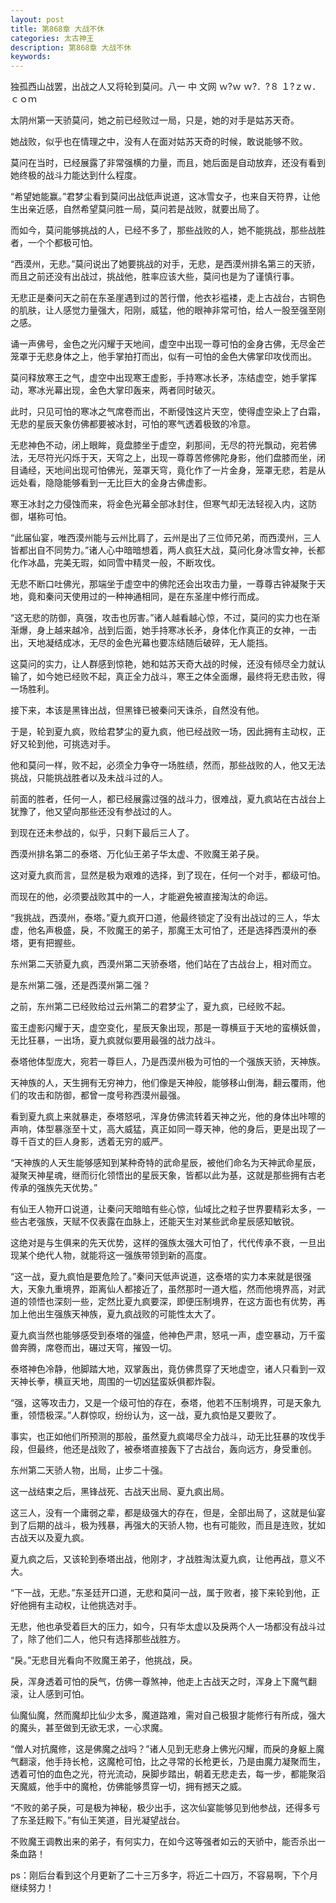 ```yaml
---
layout: post
title: 第868章 大战不休
categories: 太古神王
description: 第868章 大战不休
keywords:
---
```


独孤西山战罢，出战之人又将轮到莫问。八一 中 文网  ｗ?ｗ ｗ?．?８ １?ｚｗ．ｃｏｍ

太阴州第一天骄莫问，她之前已经败过一局，只是，她的对手是姑苏天奇。

她战败，似乎也在情理之中，没有人在面对姑苏天奇的时候，敢说能够不败。

莫问在当时，已经展露了非常强横的力量，而且，她后面是自动放弃，还没有看到她终极的战斗力能达到什么程度。

“希望她能赢。”君梦尘看到莫问出战低声说道，这冰雪女子，也来自天符界，让他生出亲近感，自然希望莫问胜一局，莫问若是战败，就要出局了。

而如今，莫问能够挑战的人，已经不多了，那些战败的人，她不能挑战，那些战胜者，一个个都极可怕。

“西漠州，无悲。”莫问说出了她要挑战的对手，无悲，是西漠州排名第三的天骄，而且之前还没有出战过，挑战他，胜率应该大些，莫问也是为了谨慎行事。

无悲正是秦问天之前在东圣崖遇到过的苦行僧，他衣衫褴褛，走上古战台，古铜色的肌肤，让人感觉力量强大，阳刚，威猛，他的眼神非常可怕，给人一股至强至刚之感。

诵一声佛号，金色之光闪耀于天地间，虚空中出现一尊可怕的金身古佛，无尽金芒笼罩于无悲身体之上，他手掌拍打而出，似有一可怕的金色大佛掌印攻伐而出。

莫问释放寒王之气，虚空中出现寒王虚影，手持寒冰长矛，冻结虚空，她手掌挥动，寒冰光幕出现，金色大掌印轰来，两者同时破灭。

此时，只见可怕的寒冰之气席卷而出，不断侵蚀这片天空，使得虚空染上了白霜，无悲的星辰天象仿佛都要被冰封，可怕的寒气透着极致的冷意。

无悲神色不动，闭上眼眸，竟盘膝坐于虚空，刹那间，无尽的符光飘动，宛若佛法，无尽符光闪烁于天，天穹之上，出现一尊尊苦修佛陀身影，他们盘膝而坐，闭目诵经，天地间出现可怕佛光，笼罩天穹，竟化作了一片金身，笼罩无悲，若是从远处看，隐隐能够看到一无比巨大的金身古佛虚影。

寒王冰封之力侵蚀而来，将金色光幕全部冰封住，但寒气却无法轻视入内，这防御，堪称可怕。

“此届仙宴，唯西漠州能与云州比肩了，云州是出了三位师兄弟，而西漠州，三人皆都出自不同势力。”诸人心中暗暗想着，两人疯狂大战，莫问化身冰雪女神，长都化作冰晶，完美无瑕，如同雪中精灵一般，不断攻伐。

无悲不断口吐佛光，那端坐于虚空中的佛陀还会出攻击力量，一尊尊古钟凝聚于天地，竟和秦问天使用过的一种神通相同，是在东圣崖中修行而成。

“这无悲的防御，真强，攻击也厉害。”诸人越看越心惊，不过，莫问的实力也在渐渐爆，身上越来越冷，战到后面，她手持寒冰长矛，身体化作真正的女神，一击出，天地凝结成冰，无尽的金色光幕也要冻结随后破碎，无人能挡。

这莫问的实力，让人群感到惊艳，她和姑苏天奇大战的时候，还没有倾尽全力就认输了，如今她已经败不起，真正全力战斗，寒王之体全面爆，最终将无悲击败，得一场胜利。

接下来，本该是黑锋出战，但黑锋已被秦问天诛杀，自然没有他。

于是，轮到夏九疯，败给君梦尘的夏九疯，他已经战败一场，因此拥有主动权，正好又轮到他，可挑选对手。

他和莫问一样，败不起，必须全力争夺一场胜绩，然而，那些战败的人，他又无法挑战，只能挑战胜者以及未战斗过的人。

前面的胜者，任何一人，都已经展露过强的战斗力，很难战，夏九疯站在古战台上犹豫了，他又望向那些还没有参战过的人。

到现在还未参战的，似乎，只剩下最后三人了。

西漠州排名第二的泰塔、万化仙王弟子华太虚、不败魔王弟子戾。

这对夏九疯而言，显然是极为艰难的选择，到了现在，任何一个对手，都级可怕。

而现在的他，必须要战败其中的一人，才能避免被直接淘汰的命运。

“我挑战，西漠州，泰塔。”夏九疯开口道，他最终锁定了没有出战过的三人，华太虚，他名声极盛，戾，不败魔王的弟子，那魔王太可怕了，还是选择西漠州的泰塔，更有把握些。

东州第二天骄夏九疯，西漠州第二天骄泰塔，他们站在了古战台上，相对而立。

是东州第二强，还是西漠州第二强？

之前，东州第二已经败给过云州第二的君梦尘了，夏九疯，已经败不起。

蛮王虚影闪耀于天，虚空变化，星辰天象出现，那是一尊横亘于天地的蛮横妖兽，无比狂暴，一出场，夏九疯就似要用最强的战力战斗。

泰塔他体型庞大，宛若一尊巨人，乃是西漠州极为可怕的一个强族天骄，天神族。

天神族的人，天生拥有无穷神力，他们像是天神般，能够移山倒海，翻云覆雨，他们的攻击和防御，都曾一度号称西漠州最强。

看到夏九疯上来就暴走，泰塔怒吼，浑身仿佛流转着天神之光，他的身体出咔嚓的声响，体型暴涨至十丈，高大威猛，真正如同一尊天神，他的身后，更是出现了一尊千百丈的巨人身影，透着无穷的威严。

“天神族的人天生能够感知到某种奇特的武命星辰，被他们命名为天神武命星辰，凝聚天神星魂，继而衍化领悟出的星辰天象，皆都以此为基，这就是那些拥有古老传承的强族先天优势。”

有仙王人物开口说道，让秦问天暗暗有些心惊，仙域比之粒子世界要精彩太多，一些古老强族，天赋不仅表露在血脉上，还能天生对某些武命星辰感知敏锐。

这绝对是与生俱来的先天优势，这样的强族太强大可怕了，代代传承不衰，一旦出现某个绝代人物，就能将这一强族带领到新的高度。

“这一战，夏九疯怕是要危险了。”秦问天低声说道，这泰塔的实力本来就是很强大，天象九重境界，距离仙人都接近了，虽然那时一道大槛，然而他境界高，对武道的领悟也深刻一些，定然比夏九疯要深，即便压制境界，在这方面也有优势，再加上他出生强族天神族，夏九疯战败的可能性太大了。

夏九疯当然也能够感受到泰塔的强盛，他神色严肃，怒吼一声，虚空暴动，万千蛮兽奔腾，席卷而出，碾过天穹，摧毁一切。

泰塔神色冷静，他脚踏大地，双掌轰出，竟仿佛贯穿了天地虚空，诸人只看到一双天神长拳，横亘天地，周围的一切凶猛蛮妖俱都炸裂。

“强，这等攻击力，又是一个级可怕的存在，泰塔，他若不压制境界，可是天象九重，领悟极深。”人群惊叹，纷纷认为，这一战，夏九疯怕是又要败了。

事实，也正如他们所预测的那般，虽然夏九疯竭尽全力战斗，动无比狂暴的攻伐手段，但最终，他还是战败了，被泰塔直接轰下了古战台，轰向远方，身受重创。

东州第二天骄人物，出局，止步二十强。

这一战结束之后，黑锋战死、古战天出局、夏九疯出局。

这三人，没有一个庸弱之辈，都是级强大的存在，但是，全部出局了，这就是仙宴到了后期的战斗，极为残暴，再强大的天骄人物，也有可能败，而且是连败，犹如古战天以及夏九疯。

夏九疯之后，又该轮到泰塔出战，他刚才，才战胜淘汰夏九疯，让他再战，意义不大。

“下一战，无悲。”东圣廷开口道，无悲和莫问一战，属于败者，接下来轮到他，正好他拥有主动权，让他挑选对手。

无悲，他也承受着巨大的压力，如今，只有华太虚以及戾两个人一场都没有战斗过了，除了他们二人，他只有选择那些战胜方。

“戾。”无悲目光看向不败魔王弟子，他挑战，戾。

戾，浑身透着可怕的戾气，仿佛一尊煞神，他走上古战天之时，浑身上下魔气翻滚，让人感到可怕。

仙魔仙魔，然而魔却比仙少太多，魔道路难，需对自己极狠才能修行有所成，强大的魔头，甚至做到无欲无求，一心求魔。

“僧人对抗魔修，这是佛魔之战吗？”诸人见到无悲身上佛光闪耀，而戾的身躯上魔气翻滚，他手持长枪，这魔枪可怕，比之寻常的长枪更长，乃是由魔力凝聚而生，透着可怕的血色之光，符光流动，戾脚步踏出，朝着无悲走去，每一步，都能聚滔天魔威，他手中的魔枪，仿佛能够贯穿一切，拥有撼天之威。

“不败的弟子戾，可是极为神秘，极少出手，这次仙宴能够见到他参战，还得多亏了东圣廷殿下。”有仙王笑道，目光凝望战台。

不败魔王调教出来的弟子，有何实力，在如今这等强者如云的天骄中，能否杀出一条血路！

ps：刚后台看到这个月更新了二十三万多字，将近二十四万，不容易啊，下个月继续努力！
